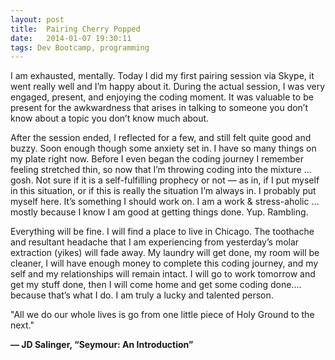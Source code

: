 ```yaml
---
layout: post
title:  Pairing Cherry Popped
date:   2014-01-07 19:30:11
tags: Dev Bootcamp, programming
---
```


I am exhausted, mentally.  Today I did my first  pairing session via Skype,  it went really well and I’m happy about it.  During the actual session, I was very engaged, present, and  enjoying the coding moment.  It was valuable to be present for the awkwardness that arises in talking to someone you don’t know about a topic you don’t know much about.

After the session ended, I reflected for a few, and still felt quite good and buzzy.  Soon enough though some anxiety set in.  I have so many things on my plate right now.  Before I even began the coding journey I remember feeling stretched thin, so now that I’m throwing coding into the mixture … gosh.  Not sure if it is a self-fulfilling prophecy or not — as in, if I put myself in this situation, or if this is really the situation I’m always in.  I probably put myself here.  It’s something I should work on.  I am a work & stress-aholic … mostly because I know I am good at getting things done.  Yup.  Rambling.

Everything will be fine.  I will find a place to live in Chicago.  The toothache and resultant headache that I am experiencing from yesterday’s molar extraction (yikes) will fade away.  My laundry will get done, my room will be cleaner, I will have enough money to complete this coding journey, and my self and my relationships will remain intact.  I will go to work tomorrow and get my stuff done, then I will come home and get some coding done…. because that’s what I do.  I am truly a lucky and talented person.

"All we do our whole lives is go from one little piece of Holy Ground to the next."

**— JD Salinger, “Seymour: An Introduction”**
